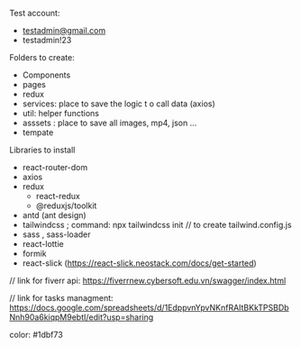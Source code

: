 Test account:

- testadmin@gmail.com
- testadmin!23

Folders to create:

- Components
- pages
- redux
- services: place to save the logic t o call data (axios)
- util: helper functions
- asssets : place to save all images, mp4, json ...
- tempate

Libraries to install

- react-router-dom
- axios
- redux
  - react-redux
  - @reduxjs/toolkit
- antd (ant design)
- tailwindcss ; command: npx tailwindcss init // to create tailwind.config.js
- sass , sass-loader
- react-lottie
- formik
- react-slick (https://react-slick.neostack.com/docs/get-started)

// link for fiverr api: https://fiverrnew.cybersoft.edu.vn/swagger/index.html

// link for tasks managment: https://docs.google.com/spreadsheets/d/1EdppvnYpvNKnfRAItBKkTPSBDbNnh90a6kiqpM9ebtI/edit?usp=sharing

color:
#1dbf73
